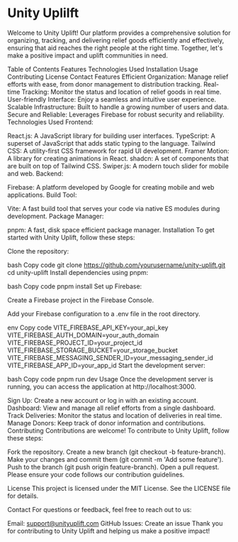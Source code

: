 <h1>Unity Uplilft</h1>
Welcome to Unity Uplift! Our platform provides a comprehensive solution for organizing, tracking, and delivering relief goods efficiently and effectively, ensuring that aid reaches the right people at the right time. Together, let's make a positive impact and uplift communities in need.

Table of Contents
Features
Technologies Used
Installation
Usage
Contributing
License
Contact
Features
Efficient Organization: Manage relief efforts with ease, from donor management to distribution tracking.
Real-time Tracking: Monitor the status and location of relief goods in real time.
User-friendly Interface: Enjoy a seamless and intuitive user experience.
Scalable Infrastructure: Built to handle a growing number of users and data.
Secure and Reliable: Leverages Firebase for robust security and reliability.
Technologies Used
Frontend:

React.js: A JavaScript library for building user interfaces.
TypeScript: A superset of JavaScript that adds static typing to the language.
Tailwind CSS: A utility-first CSS framework for rapid UI development.
Framer Motion: A library for creating animations in React.
shadcn: A set of components that are built on top of Tailwind CSS.
Swiper.js: A modern touch slider for mobile and web.
Backend:

Firebase: A platform developed by Google for creating mobile and web applications.
Build Tool:

Vite: A fast build tool that serves your code via native ES modules during development.
Package Manager:

pnpm: A fast, disk space efficient package manager.
Installation
To get started with Unity Uplift, follow these steps:

Clone the repository:

bash
Copy code
git clone https://github.com/yourusername/unity-uplift.git
cd unity-uplift
Install dependencies using pnpm:

bash
Copy code
pnpm install
Set up Firebase:

Create a Firebase project in the Firebase Console.

Add your Firebase configuration to a .env file in the root directory.

env
Copy code
VITE_FIREBASE_API_KEY=your_api_key
VITE_FIREBASE_AUTH_DOMAIN=your_auth_domain
VITE_FIREBASE_PROJECT_ID=your_project_id
VITE_FIREBASE_STORAGE_BUCKET=your_storage_bucket
VITE_FIREBASE_MESSAGING_SENDER_ID=your_messaging_sender_id
VITE_FIREBASE_APP_ID=your_app_id
Start the development server:

bash
Copy code
pnpm run dev
Usage
Once the development server is running, you can access the application at http://localhost:3000.

Sign Up: Create a new account or log in with an existing account.
Dashboard: View and manage all relief efforts from a single dashboard.
Track Deliveries: Monitor the status and location of deliveries in real time.
Manage Donors: Keep track of donor information and contributions.
Contributing
Contributions are welcome! To contribute to Unity Uplift, follow these steps:

Fork the repository.
Create a new branch (git checkout -b feature-branch).
Make your changes and commit them (git commit -m 'Add some feature').
Push to the branch (git push origin feature-branch).
Open a pull request.
Please ensure your code follows our contribution guidelines.

License
This project is licensed under the MIT License. See the LICENSE file for details.

Contact
For questions or feedback, feel free to reach out to us:

Email: support@unityuplift.com
GitHub Issues: Create an issue
Thank you for contributing to Unity Uplift and helping us make a positive impact!
